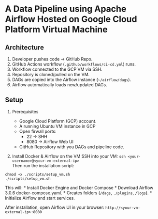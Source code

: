 # A Data Pipeline using Apache Airflow Hosted on Google Cloud Platform Virtual Machine


## Architecture
1. Developer pushes code -> GitHub Repo.
2. GitHub Actions workflow (`.github/workflows/ci-cd.yml`) runs.
3. Workflow connected to the GCP VM via SSH.
4. Repository is cloned/pulled on the VM.
5. DAGs are copied into the Airflow instance (`~/airflow/dags`).
6. Airflow automatically loads new/updated DAGs.

## Setup
1. Prerequisites
    * Google Cloud Platform (GCP) account.
    * A running Ubuntu VM instance in GCP
    * Open firwall ports:
        * 22 -> SHH
        * 8080 -> Airflow Web UI
    * GitHub Repository with you DAGs and pipeline code.

2. Install Docker & Airflow on the VM
SSH into your VM:
`ssh <your-username>@<your-vm-external-ip>` \
Then run the installation script:
```
chmod +x ./scripts/setup_vm.sh
./scripts/setup_vm.sh
```  
This will:
    * Install Docker Engine and Docker Compose
    * Download Airflow 3.0.6 docker-compose.yaml.
    * Creates folders (`/dags`, `./plugins`, `/logs`).
    * Initialize Airflow and start services.

After installation, open Airflow UI in your browser:
`http://<your-vm-external-ip>:8080`
